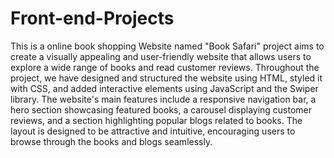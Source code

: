 # Front-end-Projects
This is a online book shopping Website named "Book Safari" project aims to create a visually appealing and user-friendly
website that allows users to explore a wide range of books and read customer reviews. Throughout the project, 
we have designed and structured the website using HTML, styled it with CSS, and added interactive elements using
JavaScript and the Swiper library.
The website's main features include a responsive navigation bar, a hero section showcasing featured books, a 
carousel displaying customer reviews, and a section highlighting popular blogs related to books. The layout is designed 
to be attractive and intuitive, encouraging users to browse through the books and blogs seamlessly.
